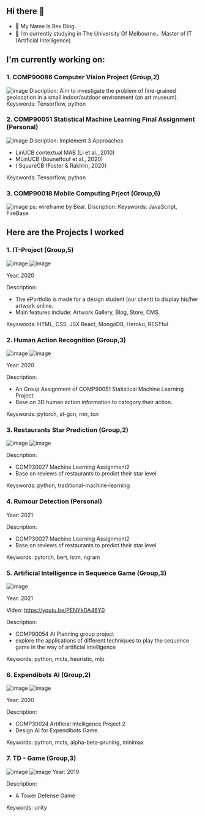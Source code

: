## Hi there 👋
- 🌱 My Name Is Rex Ding.
- 🔭 I’m currently studying in The University Of Melbourne，Master of IT (Artificial Intelligence)

## I'm currently working on:
### 1. COMP90086 Computer Vision Project (Group,2)
![image](https://user-images.githubusercontent.com/48665115/134942706-44c5cbf6-ca37-4df0-b29a-8a59fb542671.png)
Discription: Aim to investigate the problem of fine-grained geolocation in a small indoor/outdoor environment (an art museum).
Keyswords: Tensorflow, python
### 2. COMP90051 Statistical Machine Learning Final Assignment (Personal)
![image](https://user-images.githubusercontent.com/48665115/134942828-20ad82b6-b654-471a-b094-837ccce74d82.png)
Discription: Implement 3 Approaches
* LinUCB contextual MAB (Li et al., 2010)
* MLinUCB (Bouneffouf et al., 2020)
* t SquareCB (Foster & Rakhlin, 2020)

Keyswords: Tensorflow, python
### 3. COMP90018 Mobile Computing Prject (Group,6)
![image](https://user-images.githubusercontent.com/48665115/134950506-165f6629-c9d3-4de2-a5cc-06dc6fba4413.png)
ps: wireframe by Bear.
Discription: 
Keyswords: JavaScript, FireBase

## Here are the Projects I worked

### 1. IT-Project (Group,5)
![image](https://user-images.githubusercontent.com/48665115/134944451-91a7f7f4-866e-4c4b-bf2e-7255e610e69d.png)
![image](https://user-images.githubusercontent.com/48665115/134945009-b90d1578-7cd3-4e6d-bad7-e49ef7eac516.png)

Year: 2020

Description:
* The ePortfolio is made for a design student (our client) to display his/her artwork online.
* Main features include: Artwork Gallery, Blog, Store, CMS.

Keyswords: HTML, CSS, JSX React, MongoDB, Heroku, RESTful

### 2. Human Action Recognition (Group,3)
![image](https://user-images.githubusercontent.com/48665115/134945324-2548b8f9-ba66-4db7-9be4-b5cbf8db1304.png)
![image](https://user-images.githubusercontent.com/48665115/134945746-dcb78106-59ee-4a32-bc92-4735c4453bfd.png)

Year: 2020

Description:
* An Group Assignment of COMP90051 Statistical Machine Learning Project
* Base on 3D human action information to category their action.

Keyswords: pytorch, st-gcn, rnn, tcn

### 3. Restaurants Star Prediction  (Group,2)
![image](https://user-images.githubusercontent.com/48665115/134947202-1192bc58-b63e-4c82-ad7e-b0167a250c44.png)
![image](https://user-images.githubusercontent.com/48665115/134946791-71dc817f-439e-4a26-b8ad-b6714ccc02e1.png)

Description:
* COMP30027 Machine Learning Assignment2
* Base on reviews of restaurants to predict their star level

Keyswords: python, traditional-machine-learning

### 4. Rumour Detection (Personal)
Year: 2021

Description:
* COMP30027 Machine Learning Assignment2
* Base on reviews of restaurants to predict their star level

Keywords: pytorch, bert, lstm, ngram

### 5. Artificial Intelligence in Sequence Game (Group,3)
![image](https://user-images.githubusercontent.com/48665115/134949977-e787855f-6f5d-4845-af56-43a5a7e3f3e4.png)

Year: 2021

Video: https://youtu.be/PENYkDA46Y0

Description:
* COMP90054 AI Planning group project
* explore the applications of different techniques to play the sequence game in the way of artificial intelligence

Keywords: python, mcts, heuristic, mlp

### 6. Expendibots AI (Group,2)
![image](https://user-images.githubusercontent.com/48665115/134948967-135b03cd-ee69-4936-bcea-0ebe97a38b58.png)
![image](https://user-images.githubusercontent.com/48665115/134949091-6cacd60c-7b1c-4b4c-b875-f59775f84e39.png)

Year: 2020

Description:
* COMP30024 Artificial Intelligence Project 2
* Design AI for Expendibots Game.

Keywords: python, mcts, alpha-beta-pruning, minimax

### 7. TD - Game (Group,3)
![image](https://user-images.githubusercontent.com/48665115/134948437-c06eaacc-dbd1-41af-a2ed-ebcf23fc4752.png)
![image](https://user-images.githubusercontent.com/48665115/134948488-a33e36e7-ac86-4280-95eb-6a2beb989cc0.png)
Year: 2019

Description:
* A Tower Defense Game

Keywords: unity
